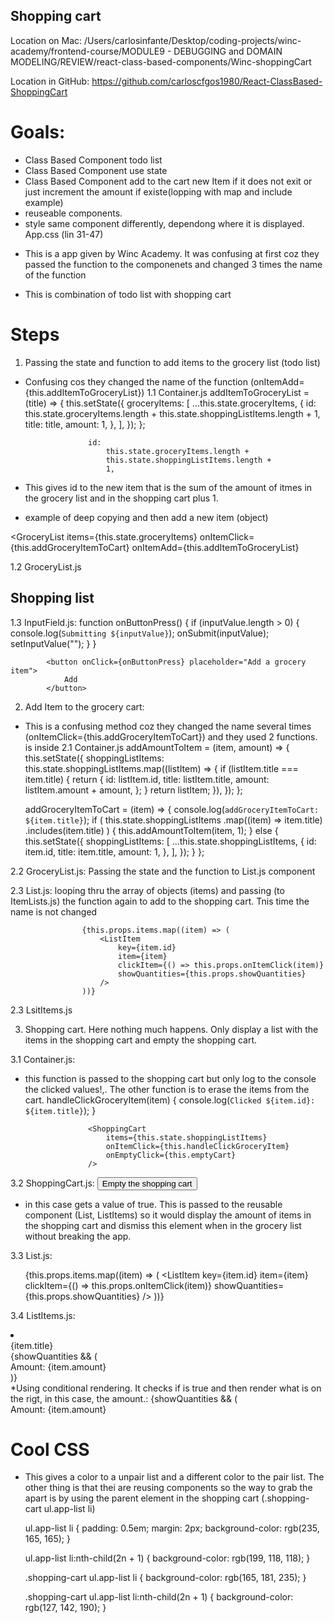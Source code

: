 ## Shopping cart

Location on Mac:
/Users/carlosinfante/Desktop/coding-projects/winc-academy/frontend-course/MODULE9 - DEBUGGING and DOMAIN MODELING/REVIEW/react-class-based-components/Winc-shoppingCart

Location in GitHub:
https://github.com/carloscfgos1980/React-ClassBased-ShoppingCart

# Goals:
- Class Based Component todo list
- Class Based Component use state
- Class Based Component add to the cart new Item if it does not exit or just increment the amount if existe(lopping with map and include example) 
- reuseable components.
- style same component differently, dependong where it is displayed. App.css (lin 31-47)


* This is a app given by Winc Academy. It was confusing at first coz they passed the function to the componenets and changed 3 times the name of the function

* This is  combination of todo list with shopping cart
# Steps
1. Passing the state and function to add items to the grocery list (todo list)
* Confusing cos they changed the name of the function (onItemAdd={this.addItemToGroceryList})
1.1 Container.js 
     addItemToGroceryList = (title) => {
        this.setState({
            groceryItems: [
                ...this.state.groceryItems,
                {
                    id:
                        this.state.groceryItems.length +
                        this.state.shoppingListItems.length +
                        1,
                    title: title,
                    amount: 1,
                },
            ],
        });
    };   

                    id:
                        this.state.groceryItems.length +
                        this.state.shoppingListItems.length +
                        1,
* This gives id to the new item that is the sum of the amount of itmes in the grocery list and in the shopping cart plus 1.
* example of deep copying and then add a new item (object)

<GroceryList
                        items={this.state.groceryItems}
                        onItemClick={this.addGroceryItemToCart}
                        onItemAdd={this.addItemToGroceryList}

1.2 GroceryList.js
            <h2>Shopping list</h2>
            <InputField onSubmit={onItemAdd} />
            <List items={items} onItemClick={onItemClick} />

1.3 InputField.js:
    function onButtonPress() {
        if (inputValue.length > 0) {
            console.log(`Submitting ${inputValue}`);
            onSubmit(inputValue);
            setInputValue("");
        }
    }

            <button onClick={onButtonPress} placeholder="Add a grocery item">
                Add
            </button>


2. Add Item to the grocery cart:
* This is a confusing method coz they changed the name several times (onItemClick={this.addGroceryItemToCart})
and they used 2 functions. <addAmountToItem> is inside <addGroceryItemToCart>
2.1 Container.js
    addAmountToItem = (item, amount) => {
        this.setState({
            shoppingListItems: this.state.shoppingListItems.map((listItem) => {
                if (listItem.title === item.title) {
                    return {
                        id: listItem.id,
                        title: listItem.title,
                        amount: listItem.amount + amount,
                    };
                }
                return listItem;
            }),
        });
    };

    addGroceryItemToCart = (item) => {
        console.log(`addGroceryItemToCart: ${item.title}`);
        if (
            this.state.shoppingListItems
                .map((item) => item.title)
                .includes(item.title)
        ) {
            this.addAmountToItem(item, 1);
        } else {
            this.setState({
                shoppingListItems: [
                    ...this.state.shoppingListItems,
                    {
                        id: item.id,
                        title: item.title,
                        amount: 1,
                    },
                ],
            });
        }
    };
                    <GroceryList
                        items={this.state.groceryItems}
                        onItemClick={this.addGroceryItemToCart}
                        onItemAdd={this.addItemToGroceryList}
                    />

2.2 GroceryList.js: Passing the state and the function to List.js component
            <List items={items} onItemClick={onItemClick} />

2.3 List.js: looping thru the array of objects (items) and passing (to ItemLists.js) the function again to add to the shopping cart. Tnis time the name is not changed

                    {this.props.items.map((item) => (
                        <ListItem
                            key={item.id}
                            item={item}
                            clickItem={() => this.props.onItemClick(item)}
                            showQuantities={this.props.showQuantities}
                        />
                    ))}
2.3 LsitItems.js


3. Shopping cart. Here nothing much happens. Only display a list with the items in the shopping cart and empty the shopping cart.

3.1 Container.js:
* this function is passed to the shopping cart but only log to the console the clicked values!,. The other function is to erase the items from the cart.
    handleClickGroceryItem(item) {
        console.log(`Clicked ${item.id}: ${item.title}`);
    }


                    <ShoppingCart
                        items={this.state.shoppingListItems}
                        onItemClick={this.handleClickGroceryItem}
                        onEmptyClick={this.emptyCart}
                    />

3.2 ShoppingCart.js:
            <button onClick={onEmptyClick}>Empty the shopping cart</button>
            <List items={items} onItemClick={onItemClick} showQuantities={true} />
* in this case <showQuantities> gets a value of true. This is passed to the reusable component (List, ListItems) so it would display the amount of items in the shopping cart and dismiss this element when in the grocery list without breaking the app. 

3.3 List.js:
            <div>
                <ul className="app-list">
                    {this.props.items.map((item) => (
                        <ListItem
                            key={item.id}
                            item={item}
                            clickItem={() => this.props.onItemClick(item)}
                            showQuantities={this.props.showQuantities}
                        />
                    ))}
                </ul>
            </div>

3.4 ListItems.js:
        <li
            key={item.id}
            className="list-item"
            onClick={clickItem}
            value={item.title}
        >
            <div>{item.title}</div>
            {showQuantities && (
                <div className="item-amount">Amount: {item.amount}</div>
            )}
        </li>
*Using conditional rendering. It checks if <showQuantities> is true and then render what is on the rigt, in this case, the amount.:
            {showQuantities && (
                <div className="item-amount">Amount: {item.amount}

# Cool CSS
* This gives a color to a unpair list and a different color to the pair list. The other thing is that thei are reusing components so the way to grab the apart is by using the parent element in the shopping cart (.shopping-cart ul.app-list li)

  ul.app-list li {
    padding: 0.5em;
    margin: 2px;
    background-color: rgb(235, 165, 165);
  }
  
  ul.app-list li:nth-child(2n + 1) {
    background-color: rgb(199, 118, 118);
  }
  
  .shopping-cart ul.app-list li {
    background-color: rgb(165, 181, 235);
  }
  
  .shopping-cart ul.app-list li:nth-child(2n + 1) {
    background-color: rgb(127, 142, 190);
  }
